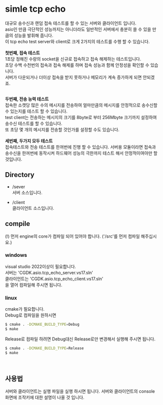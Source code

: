 # simle tcp echo
대규모 송수신과 랜덤 접속 테스트를 할 수 있는 서버와 클라이언트 입니다.<br>
asio인 만큼 극단적인 성능까지는 아니더라도 일반적인 서버에서 충분히 쓸 수 있을 만큼의 성능을 발휘해 줍니다.<br>
이 tcp echo test server와 client로 크게 2가지의 테스트를 수행 할 수 있습니다.<br>
<br>
__첫번째, 접속 테스트__<br>
1초당 정해진 수량의 socket을 신규로 접속하고 접속 해제하는 테스트입니다.<br>
초당 수백 수천번의 접속과 접속 해제를 하며 접속 성능과 함께 안정성을 확인할 수 있습니다.<br>
서버가 다운되거나 더이상 접속을 받지 못하거나 메모리가 계속 증가하게 되면 안되겠죠.<br>
<br>

__두번째, 전송 능력 테스트__<br>
접속한 소캣당 많은 수의 메시지를 전송하여 얼마만큼의 메시지를 안정적으로 송수신할 수 있는지를 테스트 할 수 있습니다.<br>
test client는 전송하는 메시지의 크기를 8byte로 부터 256Mbyte 크기까지 설정하여 송수신 테스트를 할 수 있습니다.<br>
또 초당 몇 개의 메시지를 전송할 것인가를 설정할 수도 있습니다.<br>
<br>
__세번째, 두가지 모두 테스트__<br>
접속테스트와 전송 테스트를 한꺼번에 진행 할 수 있습니다.
서버용 모듈이라면 접속과 송수신을 한꺼번에 동작시켜 하드웨어 성능의 극한까지 테스트 해서 안정적이여아만 할 것입니다.


## Directory

- /sever<br>
서버 소스입니다.

- /client<br>
클라이언트 소스입니다.

## compile
(!) 먼저 engine의 core가 컴파일 되어 있어야 합니다. ('/src'를 먼저 컴파일 해주십시요.)<br>

### windows
visual studio 2022이상이 필요합니다.<br>
서버는 'CGDK.asio.tcp_echo_server.vs17.sln'<br>
클라이언트는 'CGDK.asio.tcp_echo_client.vs17.sln'<br>
을 열어 컴파일해 주시면 됩니다.<br>

### linux
cmake가 필요합니다.<br>
Debug로 컴파일을 원하시면<br>
```bash
$ cmake . -DCMAKE_BUILD_TYPE=Debug
$ make
```
Release로 컴파일 하려면  Debug대신 Release로만 변경해서 실행해 주시면 됩니다.<br>
```bash
$ cmake . -DCMAKE_BUILD_TYPE=Release
$ make
```
<br>

## 사용법

서버와 클라이언트는 실행 파일을 실행 하시면 됩니다.
서버와 클라이언트의 console 화면에 조작키에 대한 설명이 나올 것 입니다.